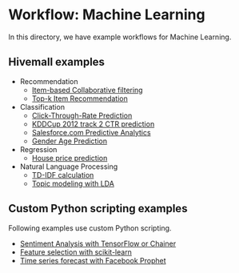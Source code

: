 # Workflow: Machine Learning

In this directory, we have example workflows for Machine Learning.

## Hivemall examples

- Recommendation
  - [Item-based Collaborative filtering](./recommendation/collaborative_filtering)
  - [Top-k Item Recommendation](./recommendation)
- Classification
  - [Click-Through-Rate Prediction](./ctr-prediction)
  - [KDDCup 2012 track 2 CTR prediction](./kdd12track2)
  - [Salesforce.com Predictive Analytics](./oredictive-lead-scoring)
  - [Gender Age Prediction](./gender_age_prediction)
- Regression
  - [House price prediction](./house-price-prediction)
- Natural Language Processing
  - [TD-IDF calculation](./tf-idf)
  - [Topic modeling with LDA](./topic-modeling)

## Custom Python scripting examples

Following examples use custom Python scripting.

- [Sentiment Analysis with TensorFlow or Chainer](./sentiment-analysis)
- [Feature selection with scikit-learn](./house-price-prediction)
- [Time series forecast with Facebook Prophet](./sales-prediction)

